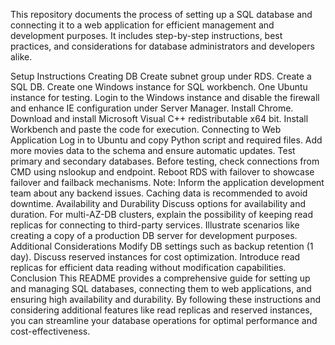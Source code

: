 
This repository documents the process of setting up a SQL database and connecting it to a web application for efficient management and development purposes. It includes step-by-step instructions, best practices, and considerations for database administrators and developers alike.

Setup Instructions
Creating DB
Create subnet group under RDS.
Create a SQL DB.
Create one Windows instance for SQL workbench.
One Ubuntu instance for testing.
Login to the Windows instance and disable the firewall and enhance IE configuration under Server Manager.
Install Chrome.
Download and install Microsoft Visual C++ redistributable x64 bit.
Install Workbench and paste the code for execution.
Connecting to Web Application
Log in to Ubuntu and copy Python script and required files.
Add more movies data to the schema and ensure automatic updates.
Test primary and secondary databases.
Before testing, check connections from CMD using nslookup and endpoint.
Reboot RDS with failover to showcase failover and failback mechanisms.
Note: Inform the application development team about any backend issues. Caching data is recommended to avoid downtime.
Availability and Durability
Discuss options for availability and duration.
For multi-AZ-DB clusters, explain the possibility of keeping read replicas for connecting to third-party services.
Illustrate scenarios like creating a copy of a production DB server for development purposes.
Additional Considerations
Modify DB settings such as backup retention (1 day).
Discuss reserved instances for cost optimization.
Introduce read replicas for efficient data reading without modification capabilities.
Conclusion
This README provides a comprehensive guide for setting up and managing SQL databases, connecting them to web applications, and ensuring high availability and durability. By following these instructions and considering additional features like read replicas and reserved instances, you can streamline your database operations for optimal performance and cost-effectiveness.

